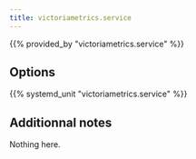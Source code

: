 ```yaml
---
title: victoriametrics.service
---
```


{{% provided_by "victoriametrics.service" %}}

## Options

{{% systemd_unit "victoriametrics.service" %}}

## Additionnal notes

Nothing here.